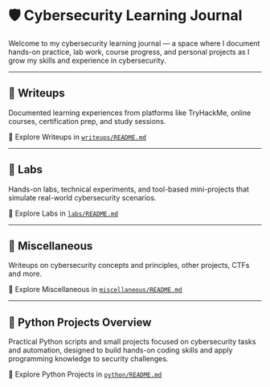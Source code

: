 # 🛡️ Cybersecurity Learning Journal

Welcome to my cybersecurity learning journal — a space where I document hands-on practice, lab work, course progress, and personal projects as I grow my skills and experience in cybersecurity.

---

## 📝 Writeups

Documented learning experiences from platforms like TryHackMe, online courses, certification prep, and study sessions.

📁 Explore Writeups in [`writeups/README.md`](writeups/README.md)

---

## 🧪 Labs

Hands-on labs, technical experiments, and tool-based mini-projects that simulate real-world cybersecurity scenarios.

📁 Explore Labs in [`labs/README.md`](labs/README.md)

---

## 🧠 Miscellaneous

Writeups on cybersecurity concepts and principles, other projects, CTFs and more.

📁 Explore Miscellaneous in [`miscellaneous/README.md`](miscellaneous/README.md)

---

## 🐍 Python Projects Overview

Practical Python scripts and small projects focused on cybersecurity tasks and automation, designed to build hands-on coding skills and apply programming knowledge to security challenges.

📁 Explore Python Projects in [`python/README.md`](python/README.md)
